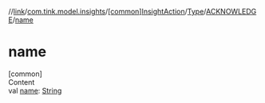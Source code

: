 //[link](../../../../index.md)/[com.tink.model.insights](../../../index.md)/[[common]InsightAction](../../index.md)/[Type](../index.md)/[ACKNOWLEDGE](index.md)/[name](name.md)



# name  
[common]  
Content  
val [name](name.md): [String](https://kotlinlang.org/api/latest/jvm/stdlib/kotlin/-string/index.html)  



